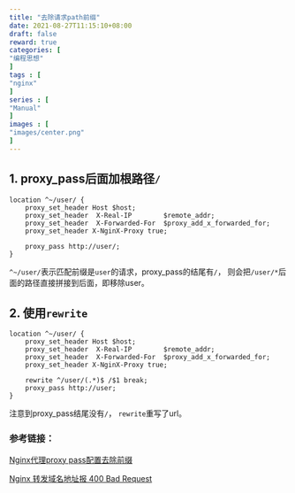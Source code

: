 ```yaml
---
title: "去除请求path前缀"
date: 2021-08-27T11:15:10+08:00
draft: false
reward: true
categories: [
"编程思想"
]
tags : [
"nginx"
]
series : [
"Manual"
]
images : [
"images/center.png"
]
---
```


[comment]: <> (# 去除请求path前缀)

## 1. proxy_pass后面加根路径`/`

```shell
location ^~/user/ {
    proxy_set_header Host $host;
    proxy_set_header  X-Real-IP        $remote_addr;
    proxy_set_header  X-Forwarded-For  $proxy_add_x_forwarded_for;
    proxy_set_header X-NginX-Proxy true;

    proxy_pass http://user/;
}
```

`^~/user/`表示匹配前缀是`user`的请求，proxy_pass的结尾有`/`， 则会把`/user/*`后面的路径直接拼接到后面，即移除user。

## 2. 使用`rewrite`

```shell
location ^~/user/ {
    proxy_set_header Host $host;
    proxy_set_header  X-Real-IP        $remote_addr;
    proxy_set_header  X-Forwarded-For  $proxy_add_x_forwarded_for;
    proxy_set_header X-NginX-Proxy true;

    rewrite ^/user/(.*)$ /$1 break;
    proxy_pass http://user;
}
```

注意到proxy_pass结尾没有`/`， `rewrite`重写了url。

### 参考链接：

[Nginx代理proxy pass配置去除前缀](https://www.cnblogs.com/woshimrf/p/nginx-proxy-rewrite-url.html)

[Nginx 转发域名地址报 400 Bad Request](https://priesttomb.github.io/技术/2020/05/05/nginx-400-error-about-host/)
